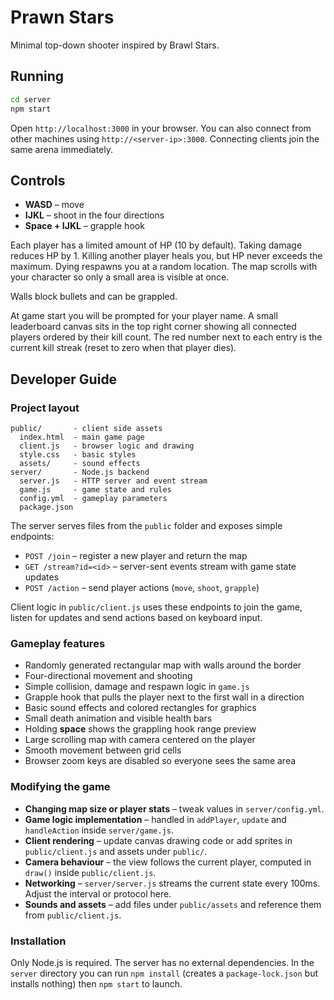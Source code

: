 # Prawn Stars

Minimal top-down shooter inspired by Brawl Stars.

## Running

```bash
cd server
npm start
```

Open `http://localhost:3000` in your browser. You can also connect from other machines using `http://<server-ip>:3000`. Connecting clients join the same arena immediately.

## Controls

- **WASD** – move
- **IJKL** – shoot in the four directions
- **Space + IJKL** – grapple hook

Each player has a limited amount of HP (10 by default). Taking damage reduces HP by 1. Killing another player heals you, but HP never exceeds the maximum. Dying respawns you at a random location. The map scrolls with your character so only a small area is visible at once.

Walls block bullets and can be grappled.

At game start you will be prompted for your player name. A small leaderboard
canvas sits in the top right corner showing all connected players ordered by
their kill count. The red number next to each entry is the current kill streak
(reset to zero when that player dies).

## Developer Guide

### Project layout

```
public/       - client side assets
  index.html  - main game page
  client.js   - browser logic and drawing
  style.css   - basic styles
  assets/     - sound effects
server/       - Node.js backend
  server.js   - HTTP server and event stream
  game.js     - game state and rules
  config.yml  - gameplay parameters
  package.json
```

The server serves files from the `public` folder and exposes simple endpoints:

- `POST /join` – register a new player and return the map
- `GET /stream?id=<id>` – server-sent events stream with game state updates
- `POST /action` – send player actions (`move`, `shoot`, `grapple`)

Client logic in `public/client.js` uses these endpoints to join the game, listen for updates and send actions based on keyboard input.

### Gameplay features

- Randomly generated rectangular map with walls around the border
- Four-directional movement and shooting
- Simple collision, damage and respawn logic in `game.js`
- Grapple hook that pulls the player next to the first wall in a direction
- Basic sound effects and colored rectangles for graphics
- Small death animation and visible health bars
- Holding **space** shows the grappling hook range preview
- Large scrolling map with camera centered on the player
- Smooth movement between grid cells
- Browser zoom keys are disabled so everyone sees the same area

### Modifying the game

- **Changing map size or player stats** – tweak values in `server/config.yml`.
- **Game logic implementation** – handled in `addPlayer`, `update` and `handleAction` inside `server/game.js`.
- **Client rendering** – update canvas drawing code or add sprites in `public/client.js` and assets under `public/`.
- **Camera behaviour** – the view follows the current player, computed in `draw()` inside `public/client.js`.
- **Networking** – `server/server.js` streams the current state every 100ms. Adjust the interval or protocol here.
- **Sounds and assets** – add files under `public/assets` and reference them from `public/client.js`.

### Installation

Only Node.js is required. The server has no external dependencies. In the `server` directory you can run `npm install` (creates a `package-lock.json` but installs nothing) then `npm start` to launch.

